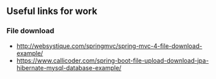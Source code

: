 ## Useful links for work

### File download
- http://websystique.com/springmvc/spring-mvc-4-file-download-example/
- https://www.callicoder.com/spring-boot-file-upload-download-jpa-hibernate-mysql-database-example/
